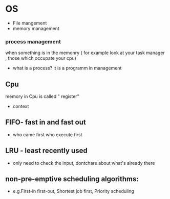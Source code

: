 # OS 
- File mangement
- memory management
### process management
when something is in the memonry ( for example look at your task manager , those which occupate your cpu)
-  what is a process? it is a programm in management

## Cpu
memory in Cpu is called " register"
- context 

## FIFO- fast in and fast out
- who came first who execute first


## LRU - least recently used
- only need to check the input, dontchare about what's already there

## non-pre-emptive scheduling algorithms:
- e.g.First-in first-out, Shortest job first, Priority
scheduling
